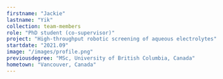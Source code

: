 ```yaml
---
firstname: "Jackie"
lastname: "Yik"
collection: team-members
role: "PhD student (co-supervisor)"
project: "High-throughput robotic screening of aqueous electrolytes"
startdate: "2021.09"
image: "/images/profile.png"
previousdegree: "MSc, University of British Columbia, Canada"
hometown: "Vancouver, Canada"
---
```

